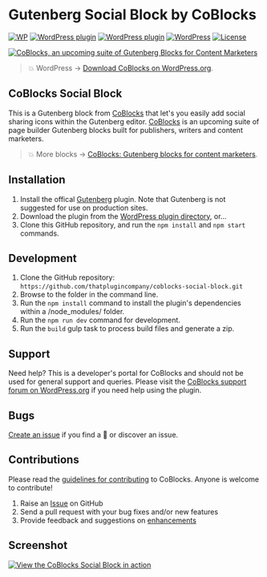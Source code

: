 # Gutenberg Social Block by CoBlocks

[![WP](https://img.shields.io/badge/WordPress-%E2%86%92-lightgrey.svg?style=flat-square)](https://wordpress.org/plugins/social-sharing-block-gutenberg)
[![WordPress plugin](https://img.shields.io/wordpress/plugin/dt/social-sharing-block-gutenberg.svg?style=flat)](https://wordpress.org/plugins/social-sharing-block-gutenberg/) [![WordPress plugin](https://img.shields.io/wordpress/plugin/v/social-sharing-block-gutenberg.svg?style=flat)](https://wordpress.org/plugins/social-sharing-block-gutenberg/) [![WordPress](https://img.shields.io/wordpress/v/social-sharing-block-gutenberg.svg?style=flat)]() [![License](https://img.shields.io/badge/license-GPL--3.0%2B-red.svg)](https://github.com/thatplugincompany/coblocks-social-block/blob/master/license.txt)

[![CoBlocks, an upcoming suite of Gutenberg Blocks for Content Marketers](https://user-images.githubusercontent.com/1813435/39494435-5fc12b72-4d64-11e8-8dc4-24e159afe340.jpg)](https://coblocks.com)

> 💥 WordPress → [Download CoBlocks on WordPress.org](https://wordpress.org/plugins/coblocks/).

## CoBlocks Social Block ##

This is a Gutenberg block from [CoBlocks](https://coblocks.com?utm_medium=coblocks-social-block-github&utm_source=readme&utm_campaign=readme&utm_content=coblocks) that let's you easily add social sharing icons within the Gutenberg editor. [CoBlocks](https://coblocks.com?utm_medium=coblocks-social-block-github&utm_source=readme&utm_campaign=readme&utm_content=footer-text) is an upcoming suite of page builder Gutenberg blocks built for publishers, writers and content marketers.

> 💥 More blocks → [CoBlocks: Gutenberg blocks for content marketers](https://github.com/thatplugincompany/coblocks).

## Installation ##

1. Install the offical [Gutenberg](https://wordpress.org/plugins/gutenberg/) plugin. Note that Gutenberg is not suggested for use on production sites.
2. Download the plugin from the [WordPress plugin directory](https://wordpress.org/plugins/social-sharing-block-gutenberg/), or...
3. Clone this GitHub repository, and run the `npm install` and `npm start` commands.

## Development ##
1. Clone the GitHub repository: `https://github.com/thatplugincompany/coblocks-social-block.git`
2. Browse to the folder in the command line.
3. Run the `npm install` command to install the plugin's dependencies within a /node_modules/ folder.
4. Run the `npm run dev` command for development.
5. Run the `build` gulp task to process build files and generate a zip.

## Support ##
Need help? This is a developer's portal for CoBlocks and should not be used for general support and queries. Please visit the [CoBlocks support forum on WordPress.org](https://wordpress.org/support/plugin/coblocks) if you need help using the plugin.

## Bugs ##
[Create an issue](https://github.com/thatplugincompany/coblocks/issues/new) if you find a 🐞 or discover an issue.

## Contributions ##
Please read the [guidelines for contributing](https://github.com/thatplugincompany/coblocks/blob/master/CONTRIBUTING.md) to CoBlocks. Anyone is welcome to contribute!

1. Raise an [Issue](https://github.com/thatplugincompany/coblocks-social-block/issues/new) on GitHub
2. Send a pull request with your bug fixes and/or new features
3. Provide feedback and suggestions on [enhancements](https://github.com/thatplugincompany/coblocks/issues?direction=desc&labels=Enhancement&page=1&sort=created&state=open)

## Screenshot ##

[![View the CoBlocks Social Block in action](https://user-images.githubusercontent.com/1813435/39494533-c29e9be4-4d64-11e8-9ba5-6f881a53988a.jpg)](https://coblocks.com)

